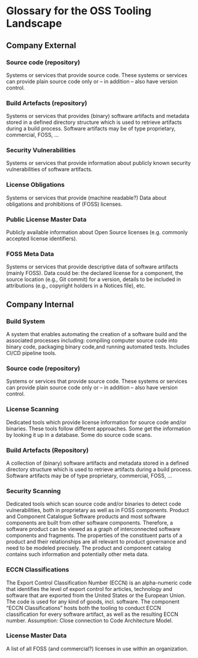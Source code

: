 # Glossary for the OSS Tooling Landscape

## Company External

### Source code (repository)
Systems or services that provide source code. These systems or services can provide plain source code only or – in addition – also have version control. 

### Build Artefacts (repository)
Systems or services that provides (binary) software artifacts and metadata stored in a defined directory structure which is used to retrieve artifacts during a build process. Software artifacts may be of type proprietary, commercial, FOSS, …

### Security Vulnerabilities
Systems or services that provide information about publicly known security vulnerabilities of software artifacts.

### License Obligations
Systems or services that provide (machine readable?) Data about obligations and prohibitions of (FOSS) licenses.

### Public License Master Data
Publicly available information about Open Source licenses (e.g. commonly accepted license identifiers). 

### FOSS Meta Data
Systems or services that provide descriptive data of software artifacts (mainly FOSS). Data could be: the declared license for a component, the source location (e.g., Git commit) for a version, details to be included in attributions (e.g., copyright holders in a Notices file), etc.

## Company Internal

### Build System
A system that enables automating the creation of a software build and the associated processes including: compiling computer source code into binary code, packaging binary code,and running automated tests. Includes CI/CD pipeline tools.

### Source code (repository)
Systems or services that provide source code. These systems or services can provide plain source code only or – in addition – also have version control. 

### License Scanning
Dedicated tools which provide license information for source code and/or binaries. These tools follow different approaches. Some get the information by looking it up in a database. Some do source code scans.

### Build Artefacts (Repository)
A collection of (binary) software artifacts and metadata stored in a defined directory structure which is used to retrieve artifacts during a build process. Software artifacts may be of type proprietary, commercial, FOSS, …

### Security Scanning
Dedicated tools which scan source code and/or binaries to detect code vulnerabilities, both in proprietary as well as in FOSS components.
Product and Component Catalogue
Software products and most software components are built from other software components. Therefore, a software product can be viewed as a graph of interconnected software components and fragments. The properties of the constituent parts of a product and their relationships are all relevant to product governance and need to be modeled precisely. The product and component catalog contains such information and potentially other meta data.

### ECCN Classifications
The Export Control Classification Number (ECCN) is an alpha-numeric code that identifies the level of export control for articles, technology and software that are exported from the United States or the European Union. The code is used for any kind of goods, incl. software.
The component “ECCN Classifications” hosts both the tooling to conduct ECCN classification for every software artifact, as well as the resulting ECCN number. Assumption: Close connection to Code Architecture Model. 

### License Master Data
A list of all FOSS (and commercial?) licenses in use within an organization.
